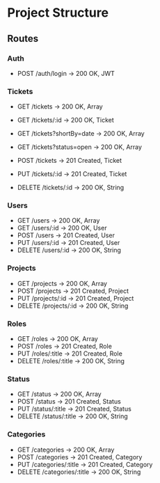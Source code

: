 # Project Structure

## Routes

### Auth

- POST /auth/login             -> 200 OK, JWT

### Tickets

- GET /tickets                  -> 200 OK, Array<Ticket>
- GET /tickets/:id              -> 200 OK, Ticket
- GET /tickets?shortBy=date     -> 200 OK, Array<Ticket>
- GET /tickets?status=open      -> 200 OK, Array<Ticket>

- POST /tickets                 -> 201 Created, Ticket
- PUT /tickets/:id              -> 201 Created, Ticket
- DELETE /tickets/:id           -> 200 OK, String

### Users

- GET /users                    -> 200 OK, Array<User>
- GET /users/:id                -> 200 OK, User
- POST /users                   -> 201 Created, User
- PUT /users/:id                -> 201 Created, User
- DELETE /users/:id             -> 200 OK, String

### Projects

- GET /projects                 -> 200 OK, Array<Project>
- POST /projects                -> 201 Created, Project
- PUT /projects/:id             -> 201 Created, Project
- DELETE /projects/:id          -> 200 OK, String

### Roles

- GET /roles                 -> 200 OK, Array<Role>
- POST /roles                -> 201 Created, Role
- PUT /roles/:title             -> 201 Created, Role
- DELETE /roles/:title          -> 200 OK, String

### Status

- GET /status                 -> 200 OK, Array<Status>
- POST /status                -> 201 Created, Status
- PUT /status/:title             -> 201 Created, Status
- DELETE /status/:title          -> 200 OK, String

### Categories

- GET /categories                 -> 200 OK, Array<Category>
- POST /categories                -> 201 Created, Category
- PUT /categories/:title             -> 201 Created, Category
- DELETE /categories/:title          -> 200 OK, String
